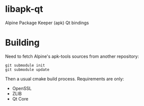 # libapk-qt

Alpine Package Keeper (apk) Qt bindings

# Building

Need to fetch Alpine's apk-tools sources from another repository:

```
git submodule init
git submodule update
```

Then a usual cmake build process. Requirements are only:
 * OpenSSL
 * ZLIB
 * Qt Core
